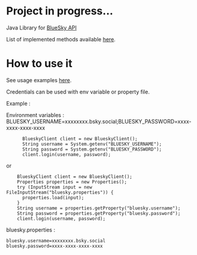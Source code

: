 # Project in progress... 

Java Library for [BlueSky API](https://docs.bsky.app/)

List of implemented methods available [here](https://github.com/RedouaneBALI/RedSky/blob/main/src/main/java/io/github/redouanebali/IBlueskyClient.java).

# How to use it 

See usage examples [here](https://github.com/RedouaneBALI/RedSky/blob/main/src/test/java/IntegrationTest.java).

Credentials can be used with env variable or property file.

Example : 

Environment variables : BLUESKY_USERNAME=xxxxxxxx.bsky.social;BLUESKY_PASSWORD=xxxx-xxxx-xxxx-xxxx
```
      BlueskyClient client = new BlueskyClient();
      String username = System.getenv("BLUESKY_USERNAME");
      String password = System.getenv("BLUESKY_PASSWORD");
      client.login(username, password);
```
or 
```
    BlueskyClient client = new BlueskyClient();
    Properties properties = new Properties();
    try (InputStream input = new FileInputStream("bluesky.properties")) {
      properties.load(input);
    }
    String username = properties.getProperty("bluesky.username");
    String password = properties.getProperty("bluesky.password");
    client.login(username, password);
```
bluesky.properties : 
```
bluesky.username=xxxxxxxx.bsky.social
bluesky.password=xxxx-xxxx-xxxx-xxxx
````
